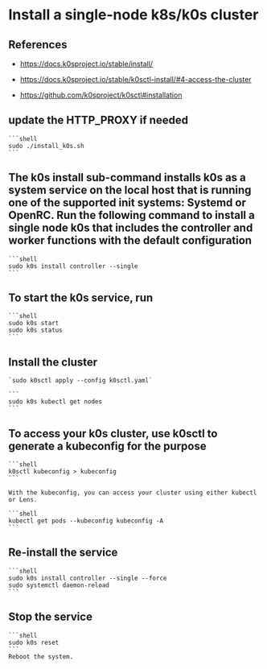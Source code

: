 # Install a single-node k8s/k0s cluster

## References

- <https://docs.k0sproject.io/stable/install/>

- <https://docs.k0sproject.io/stable/k0sctl-install/#4-access-the-cluster>

- <https://github.com/k0sproject/k0sctl#installation>

## update the HTTP_PROXY if needed

    ```shell
    sudo ./install_k0s.sh
    ```

## The k0s install sub-command installs k0s as a system service on the local host that is running one of the supported init systems: Systemd or OpenRC. Run the following command to install a single node k0s that includes the controller and worker functions with the default configuration

    ```shell
    sudo k0s install controller --single
    ```

## To start the k0s service, run

    ```shell
    sudo k0s start
    sudo k0s status
    ```

## Install the cluster

    `sudo k0sctl apply --config k0sctl.yaml`

    ```
    sudo k0s kubectl get nodes
    ```

## To access your k0s cluster, use k0sctl to generate a kubeconfig for the purpose

    ```shell
    k0sctl kubeconfig > kubeconfig
    ```
    
    With the kubeconfig, you can access your cluster using either kubectl or Lens.

    ```shell
    kubectl get pods --kubeconfig kubeconfig -A
    ```

## Re-install the service

    ```shell
    sudo k0s install controller --single --force
    sudo systemctl daemon-reload
    ```

## Stop the service

    ```shell
    sudo k0s reset
    ```
    Reboot the system.
